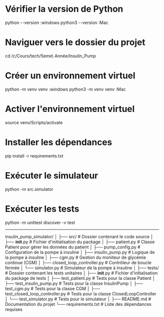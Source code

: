 # Vérifier la version de Python
python --version :windows
python3 --version :Mac

# Naviguer vers le dossier du projet
cd /c/Cours/tech/5eme\ Année/Insulin_Pump

# Créer un environnement virtuel
python -m venv venv :windows
python3 -m venv venv :Mac

# Activer l'environnement virtuel
source venv/Scripts/activate

# Installer les dépendances
pip install -r requirements.txt

# Exécuter le simulateur
python -m src.simulator

# Exécuter les tests
python -m unittest discover -v test

----------------------------------------------------------------------------

insulin_pump_simulator/
│
├── src/                                # Dossier contenant le code source
│   ├── __init__.py                     # Fichier d'initialisation du package
│   ├── patient.py                       # Classe Patient pour gérer les données du patient
│   ├── pump_config.py                  # Configuration de la pompe à insuline
│   ├── insulin_pump.py                 # Logique de la pompe à insuline
│   ├── cgm.py                           # Gestion du moniteur de glycémie continue (CGM)
│   ├── closed_loop_controller.py        # Contrôleur de boucle fermée
│   └── simulator.py                     # Simulateur de la pompe à insuline
│
├── tests/                               # Dossier contenant les tests unitaires
│   ├── __init__.py                     # Fichier d'initialisation du package de tests
│   ├── test_patient.py                  # Tests pour la classe Patient
│   ├── test_insulin_pump.py             # Tests pour la classe InsulinPump
│   ├── test_cgm.py                      # Tests pour la classe CGM
│   ├── test_closed_loop_controller.py    # Tests pour la classe ClosedLoopController
│   └── test_simulator.py                # Tests pour le simulateur
│
├── README.md                            # Documentation du projet
└── requirements.txt                     # Liste des dépendances requises
